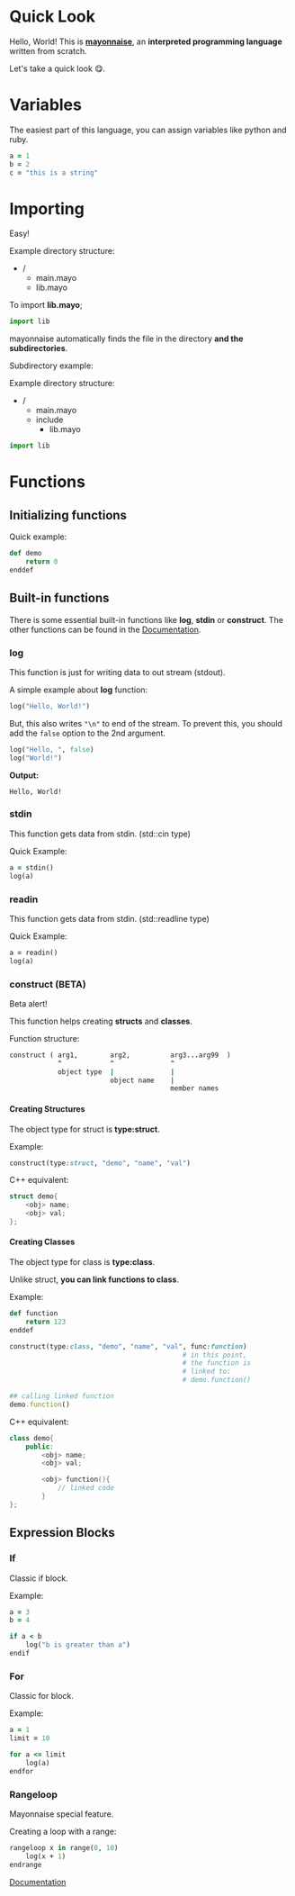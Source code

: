 # Quick Look
Hello, World! This is [**mayonnaise**](https://github.com/fikret0/mayonnaise), an **interpreted programming language** written from scratch.

Let's take a quick look :yum:.

# Variables

The easiest part of this language, you can assign variables like python and ruby.

```ruby
a = 1
b = 2
c = "this is a string"
```

# Importing
Easy!

Example directory structure:
+ /
    - main.mayo
    - lib.mayo

To import **lib.mayo**;

```py
import lib
```

mayonnaise automatically finds the file in the directory **and the subdirectories**.

Subdirectory example:

Example directory structure:
+ /
    - main.mayo
    + include
        - lib.mayo

```py
import lib
```

# Functions

## Initializing functions
Quick example:
```ruby
def demo
    return 0
enddef
```

## Built-in functions
There is some essential built-in functions like **log**, **stdin** or **construct**.
The other functions can be found in the [Documentation](docs).

### log
This function is just for writing data to out stream (stdout).

A simple example about **log** function:
```ruby
log("Hello, World!")
```

But, this also writes ``"\n"`` to end of the stream.
To prevent this, you should add the ``false`` option to the 2nd argument.

```ruby
log("Hello, ", false)
log("World!")
```

**Output:**
```
Hello, World!
```

### stdin
This function gets data from stdin. (std::cin type)

Quick Example:
```ruby
a = stdin()
log(a)
```

### readin
This function gets data from stdin. (std::readline type)

Quick Example:
```ruby
a = readin()
log(a)
```

### construct (BETA)
Beta alert!

This function helps creating **structs** and **classes**.

Function structure:
```ruby
construct ( arg1,        arg2,          arg3...arg99  )
            ^            ^              ^
            object type  |              |
                         object name    |
                                        member names

```

#### **Creating Structures**
The object type for struct is **type:struct**.

Example:
```ruby
construct(type:struct, "demo", "name", "val")
```

C++ equivalent:
```cpp
struct demo{
    <obj> name;
    <obj> val;
};
```

#### **Creating Classes**
The object type for class is **type:class**.

Unlike struct, **you can link functions to class**.

Example:
```ruby
def function
    return 123
enddef

construct(type:class, "demo", "name", "val", func:function)
                                           # in this point,
                                           # the function is
                                           # linked to:
                                           # demo.function()

## calling linked function
demo.function()
```

[//]: (ez)

C++ equivalent:
```cpp
class demo{
    public:
        <obj> name;
        <obj> val;

        <obj> function(){
            // linked code
        }
};
```

## Expression Blocks

### If
Classic if block.

Example:
```ruby
a = 3
b = 4

if a < b
    log("b is greater than a")
endif
```

### For
Classic for block.

Example:
```ruby
a = 1
limit = 10

for a <= limit
    log(a)
endfor 
```

### Rangeloop
Mayonnaise special feature.

Creating a loop with a range:
```ruby
rangeloop x in range(0, 10)
    log(x + 1)
endrange
```

[Documentation](docs)
